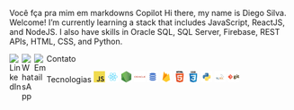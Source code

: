 Você
fça pra mim em markdowns
Copilot
Hi there, my name is Diego Silva. Welcome!
I’m currently learning a stack that includes JavaScript, ReactJS, and NodeJS. I also have skills in Oracle SQL, SQL Server, Firebase, REST APIs, HTML, CSS, and Python.


Contato
<a target="_blank" href="https://www.linkedin.com/in/diego-silva-96234318b/?originalSubdomain=br"> <img align="left" alt="LinkedIn" width="22px" src="https://cdn.jsdelivr.net/npm/simple-icons@v3/icons/linkedin.svg" /> </a> <a target="_blank" href="https://api.whatsapp.com/send?phone=5515996289420"> <img align="left" alt="WhatsApp" width="22px" src="https://cdn.jsdelivr.net/npm/simple-icons@v3/icons/whatsapp.svg" /> </a> <a target="_blank" href="mailto:digssilva2000@outlook.com"> <img align="left" alt="Email" width="22px" src="https://cdn.jsdelivr.net/npm/simple-icons@v3/icons/gmail.svg" /> </a> &nbsp;

Tecnologias
<code><img height="20" src="https://raw.githubusercontent.com/github/explore/80688e429a7d4ef2fca1e82350fe8e3517d3494d/topics/javascript/javascript.png"></code> <code><img height="20" src="https://raw.githubusercontent.com/github/explore/80688e429a7d4ef2fca1e82350fe8e3517d3494d/topics/react/react.png"></code> <code><img height="20" src="https://raw.githubusercontent.com/github/explore/80688e429a7d4ef2fca1e82350fe8e3517d3494d/topics/nodejs/nodejs.png"></code> <code><img height="20" src="https://raw.githubusercontent.com/github/explore/80688e429a7d4ef2fca1e82350fe8e3517d3494d/topics/oracle/oracle.png"></code> <code><img height="20" src="https://raw.githubusercontent.com/github/explore/80688e429a7d4ef2fca1e82350fe8e3517d3494d/topics/sql/sql.png"></code> <code><img height="20" src="https://raw.githubusercontent.com/github/explore/80688e429a7d4ef2fca1e82350fe8e3517d3494d/topics/firebase/firebase.png"></code> <code><img height="20" src="https://raw.githubusercontent.com/github/explore/80688e429a7d4ef2fca1e82350fe8e3517d3494d/topics/html/html.png"></code> <code><img height="20" src="https://raw.githubusercontent.com/github/explore/80688e429a7d4ef2fca1e82350fe8e3517d3494d/topics/css/css.png"></code> <code><img height="20" src="https://raw.githubusercontent.com/github/explore/80688e429a7d4ef2fca1e82350fe8e3517d3494d/topics/python/python.png"></code> <code><img height="20" src="https://raw.githubusercontent.com/github/explore/80688e429a7d4ef2fca1e82350fe8e3517d3494d/topics/mysql/mysql.png"></code> <code><img height="20" src="https://raw.githubusercontent.com/github/explore/80688e429a7d4ef2fca1e82350fe8e3517d3494d/topics/git/git.png"></code>
